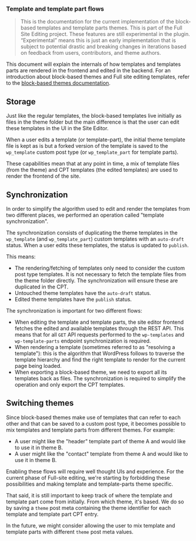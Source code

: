 ### Template and template part flows

> This is the documentation for the current implementation of the block-based templates and template parts themes. This is part of the Full Site Editing project. These features are still experimental in the plugin. “Experimental” means this is just an early implementation that is subject to potential drastic and breaking changes in iterations based on feedback from users, contributors, and theme authors.

This document will explain the internals of how templates and templates parts are rendered in the frontend and edited in the backend. For an introduction about block-based themes and Full site editing templates, refer to the [block-based themes documentation](/docs/how-to-guides/themes/block-based-themes.md).

## Storage

Just like the regular templates, the block-based templates live initially as files in the theme folder but the main difference is that the user can edit these templates in the UI in the Site Editor.

When a user edits a template (or template-part), the initial theme template file is kept as is but a forked version of the template is saved to the `wp_template` custom post type (or `wp_template_part` for template parts).

These capabilities mean that at any point in time, a mix of template files (from the theme) and CPT templates (the edited templates) are used to render the frontend of the site.

## Synchronization

In order to simplify the algorithm used to edit and render the templates from two different places, we performed an operation called "template synchronization".

The synchronization consists of duplicating the theme templates in the `wp_template` (and `wp_template_part`) custom templates with an `auto-draft` status. When a user edits these templates, the status is updated to `publish`.

This means:

 - The rendering/fetching of templates only need to consider the custom post type templates. It is not necessary to fetch the template files from the theme folder directly. The synchronization will ensure these are duplicated in the CPT.
 - Untouched theme templates have the `auto-draft` status.
 - Edited theme templates have the `publish` status.

The synchronization is important for two different flows:

 - When editing the template and template parts, the site editor frontend fetches the edited and available templates through the REST API. This means that for all `GET` API requests performed to the `wp-templates` and `wp-template-parts` endpoint synchronization is required.
 - When rendering a template (sometimes referred to as "resolving a template"): this is the algorithm that WordPress follows to traverse the template hierarchy and find the right template to render for the current page being loaded.
 - When exporting a block-based theme, we need to export all its templates back as files. The synchronization is required to simplify the operation and only export the CPT templates.

## Switching themes

Since block-based themes make use of templates that can refer to each other and that can be saved to a custom post type, it becomes possible to mix templates and template parts from different themes. For example:

 - A user might like the "header" template part of theme A and would like to use it in theme B.
 - A user might like the "contact" template from theme A and would like to use it in theme B.

Enabling these flows will require well thought UIs and experience. For the current phase of Full-site editing, we're starting by forbidding these possibilities and making template and template-parts theme specific.

That said, it is still important to keep track of where the template and template part come from initially. From which theme, it's based. We do so by saving a `theme` post meta containing the theme identifier for each template and template part CPT entry.

In the future, we might consider allowing the user to mix template and template parts with different `theme` post meta values.
